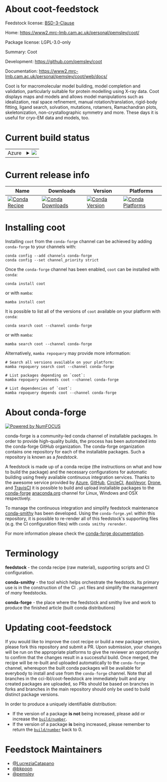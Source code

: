 About coot-feedstock
====================

Feedstock license: [BSD-3-Clause](https://github.com/cci-lbl/coot-feedstock/blob/main/LICENSE.txt)

Home: https://www2.mrc-lmb.cam.ac.uk/personal/pemsley/coot/

Package license: LGPL-3.0-only

Summary: Coot

Development: https://github.com/pemsley/coot

Documentation: https://www2.mrc-lmb.cam.ac.uk/personal/pemsley/coot/web/docs/

Coot is for macromolecular model building, model completion and validation, particularly suitable for protein modelling using X-ray data.
Coot displays maps and models and allows model manipulations such as idealization, real space refinement, manual rotation/translation, rigid-body fitting, ligand search, solvation, mutations, rotamers, Ramachandran plots, skeletonization, non-crystallographic symmetry and more.
These days it is useful for cryo-EM data and models, too.


Current build status
====================


<table>
    
  <tr>
    <td>Azure</td>
    <td>
      <details>
        <summary>
          <a href="https://dev.azure.com/cctbx-release/feedstock-builds/_build/latest?definitionId=41&branchName=main">
            <img src="https://dev.azure.com/cctbx-release/feedstock-builds/_apis/build/status/coot-feedstock?branchName=main">
          </a>
        </summary>
        <table>
          <thead><tr><th>Variant</th><th>Status</th></tr></thead>
          <tbody><tr>
              <td>linux_64_python3.10.____cpython</td>
              <td>
                <a href="https://dev.azure.com/cctbx-release/feedstock-builds/_build/latest?definitionId=41&branchName=main">
                  <img src="https://dev.azure.com/cctbx-release/feedstock-builds/_apis/build/status/coot-feedstock?branchName=main&jobName=linux&configuration=linux%20linux_64_python3.10.____cpython" alt="variant">
                </a>
              </td>
            </tr><tr>
              <td>linux_64_python3.11.____cpython</td>
              <td>
                <a href="https://dev.azure.com/cctbx-release/feedstock-builds/_build/latest?definitionId=41&branchName=main">
                  <img src="https://dev.azure.com/cctbx-release/feedstock-builds/_apis/build/status/coot-feedstock?branchName=main&jobName=linux&configuration=linux%20linux_64_python3.11.____cpython" alt="variant">
                </a>
              </td>
            </tr><tr>
              <td>linux_64_python3.12.____cpython</td>
              <td>
                <a href="https://dev.azure.com/cctbx-release/feedstock-builds/_build/latest?definitionId=41&branchName=main">
                  <img src="https://dev.azure.com/cctbx-release/feedstock-builds/_apis/build/status/coot-feedstock?branchName=main&jobName=linux&configuration=linux%20linux_64_python3.12.____cpython" alt="variant">
                </a>
              </td>
            </tr><tr>
              <td>linux_64_python3.9.____cpython</td>
              <td>
                <a href="https://dev.azure.com/cctbx-release/feedstock-builds/_build/latest?definitionId=41&branchName=main">
                  <img src="https://dev.azure.com/cctbx-release/feedstock-builds/_apis/build/status/coot-feedstock?branchName=main&jobName=linux&configuration=linux%20linux_64_python3.9.____cpython" alt="variant">
                </a>
              </td>
            </tr><tr>
              <td>osx_64_python3.10.____cpython</td>
              <td>
                <a href="https://dev.azure.com/cctbx-release/feedstock-builds/_build/latest?definitionId=41&branchName=main">
                  <img src="https://dev.azure.com/cctbx-release/feedstock-builds/_apis/build/status/coot-feedstock?branchName=main&jobName=osx&configuration=osx%20osx_64_python3.10.____cpython" alt="variant">
                </a>
              </td>
            </tr><tr>
              <td>osx_64_python3.11.____cpython</td>
              <td>
                <a href="https://dev.azure.com/cctbx-release/feedstock-builds/_build/latest?definitionId=41&branchName=main">
                  <img src="https://dev.azure.com/cctbx-release/feedstock-builds/_apis/build/status/coot-feedstock?branchName=main&jobName=osx&configuration=osx%20osx_64_python3.11.____cpython" alt="variant">
                </a>
              </td>
            </tr><tr>
              <td>osx_64_python3.12.____cpython</td>
              <td>
                <a href="https://dev.azure.com/cctbx-release/feedstock-builds/_build/latest?definitionId=41&branchName=main">
                  <img src="https://dev.azure.com/cctbx-release/feedstock-builds/_apis/build/status/coot-feedstock?branchName=main&jobName=osx&configuration=osx%20osx_64_python3.12.____cpython" alt="variant">
                </a>
              </td>
            </tr><tr>
              <td>osx_64_python3.9.____cpython</td>
              <td>
                <a href="https://dev.azure.com/cctbx-release/feedstock-builds/_build/latest?definitionId=41&branchName=main">
                  <img src="https://dev.azure.com/cctbx-release/feedstock-builds/_apis/build/status/coot-feedstock?branchName=main&jobName=osx&configuration=osx%20osx_64_python3.9.____cpython" alt="variant">
                </a>
              </td>
            </tr><tr>
              <td>osx_arm64_python3.10.____cpython</td>
              <td>
                <a href="https://dev.azure.com/cctbx-release/feedstock-builds/_build/latest?definitionId=41&branchName=main">
                  <img src="https://dev.azure.com/cctbx-release/feedstock-builds/_apis/build/status/coot-feedstock?branchName=main&jobName=osx&configuration=osx%20osx_arm64_python3.10.____cpython" alt="variant">
                </a>
              </td>
            </tr><tr>
              <td>osx_arm64_python3.11.____cpython</td>
              <td>
                <a href="https://dev.azure.com/cctbx-release/feedstock-builds/_build/latest?definitionId=41&branchName=main">
                  <img src="https://dev.azure.com/cctbx-release/feedstock-builds/_apis/build/status/coot-feedstock?branchName=main&jobName=osx&configuration=osx%20osx_arm64_python3.11.____cpython" alt="variant">
                </a>
              </td>
            </tr><tr>
              <td>osx_arm64_python3.12.____cpython</td>
              <td>
                <a href="https://dev.azure.com/cctbx-release/feedstock-builds/_build/latest?definitionId=41&branchName=main">
                  <img src="https://dev.azure.com/cctbx-release/feedstock-builds/_apis/build/status/coot-feedstock?branchName=main&jobName=osx&configuration=osx%20osx_arm64_python3.12.____cpython" alt="variant">
                </a>
              </td>
            </tr><tr>
              <td>osx_arm64_python3.9.____cpython</td>
              <td>
                <a href="https://dev.azure.com/cctbx-release/feedstock-builds/_build/latest?definitionId=41&branchName=main">
                  <img src="https://dev.azure.com/cctbx-release/feedstock-builds/_apis/build/status/coot-feedstock?branchName=main&jobName=osx&configuration=osx%20osx_arm64_python3.9.____cpython" alt="variant">
                </a>
              </td>
            </tr><tr>
              <td>win_64_python3.10.____cpython</td>
              <td>
                <a href="https://dev.azure.com/cctbx-release/feedstock-builds/_build/latest?definitionId=41&branchName=main">
                  <img src="https://dev.azure.com/cctbx-release/feedstock-builds/_apis/build/status/coot-feedstock?branchName=main&jobName=win&configuration=win%20win_64_python3.10.____cpython" alt="variant">
                </a>
              </td>
            </tr><tr>
              <td>win_64_python3.11.____cpython</td>
              <td>
                <a href="https://dev.azure.com/cctbx-release/feedstock-builds/_build/latest?definitionId=41&branchName=main">
                  <img src="https://dev.azure.com/cctbx-release/feedstock-builds/_apis/build/status/coot-feedstock?branchName=main&jobName=win&configuration=win%20win_64_python3.11.____cpython" alt="variant">
                </a>
              </td>
            </tr><tr>
              <td>win_64_python3.12.____cpython</td>
              <td>
                <a href="https://dev.azure.com/cctbx-release/feedstock-builds/_build/latest?definitionId=41&branchName=main">
                  <img src="https://dev.azure.com/cctbx-release/feedstock-builds/_apis/build/status/coot-feedstock?branchName=main&jobName=win&configuration=win%20win_64_python3.12.____cpython" alt="variant">
                </a>
              </td>
            </tr><tr>
              <td>win_64_python3.9.____cpython</td>
              <td>
                <a href="https://dev.azure.com/cctbx-release/feedstock-builds/_build/latest?definitionId=41&branchName=main">
                  <img src="https://dev.azure.com/cctbx-release/feedstock-builds/_apis/build/status/coot-feedstock?branchName=main&jobName=win&configuration=win%20win_64_python3.9.____cpython" alt="variant">
                </a>
              </td>
            </tr>
          </tbody>
        </table>
      </details>
    </td>
  </tr>
</table>

Current release info
====================

| Name | Downloads | Version | Platforms |
| --- | --- | --- | --- |
| [![Conda Recipe](https://img.shields.io/badge/recipe-coot-green.svg)](https://anaconda.org/conda-forge/coot) | [![Conda Downloads](https://img.shields.io/conda/dn/conda-forge/coot.svg)](https://anaconda.org/conda-forge/coot) | [![Conda Version](https://img.shields.io/conda/vn/conda-forge/coot.svg)](https://anaconda.org/conda-forge/coot) | [![Conda Platforms](https://img.shields.io/conda/pn/conda-forge/coot.svg)](https://anaconda.org/conda-forge/coot) |

Installing coot
===============

Installing `coot` from the `conda-forge` channel can be achieved by adding `conda-forge` to your channels with:

```
conda config --add channels conda-forge
conda config --set channel_priority strict
```

Once the `conda-forge` channel has been enabled, `coot` can be installed with `conda`:

```
conda install coot
```

or with `mamba`:

```
mamba install coot
```

It is possible to list all of the versions of `coot` available on your platform with `conda`:

```
conda search coot --channel conda-forge
```

or with `mamba`:

```
mamba search coot --channel conda-forge
```

Alternatively, `mamba repoquery` may provide more information:

```
# Search all versions available on your platform:
mamba repoquery search coot --channel conda-forge

# List packages depending on `coot`:
mamba repoquery whoneeds coot --channel conda-forge

# List dependencies of `coot`:
mamba repoquery depends coot --channel conda-forge
```


About conda-forge
=================

[![Powered by
NumFOCUS](https://img.shields.io/badge/powered%20by-NumFOCUS-orange.svg?style=flat&colorA=E1523D&colorB=007D8A)](https://numfocus.org)

conda-forge is a community-led conda channel of installable packages.
In order to provide high-quality builds, the process has been automated into the
conda-forge GitHub organization. The conda-forge organization contains one repository
for each of the installable packages. Such a repository is known as a *feedstock*.

A feedstock is made up of a conda recipe (the instructions on what and how to build
the package) and the necessary configurations for automatic building using freely
available continuous integration services. Thanks to the awesome service provided by
[Azure](https://azure.microsoft.com/en-us/services/devops/), [GitHub](https://github.com/),
[CircleCI](https://circleci.com/), [AppVeyor](https://www.appveyor.com/),
[Drone](https://cloud.drone.io/welcome), and [TravisCI](https://travis-ci.com/)
it is possible to build and upload installable packages to the
[conda-forge](https://anaconda.org/conda-forge) [anaconda.org](https://anaconda.org/)
channel for Linux, Windows and OSX respectively.

To manage the continuous integration and simplify feedstock maintenance
[conda-smithy](https://github.com/conda-forge/conda-smithy) has been developed.
Using the ``conda-forge.yml`` within this repository, it is possible to re-render all of
this feedstock's supporting files (e.g. the CI configuration files) with ``conda smithy rerender``.

For more information please check the [conda-forge documentation](https://conda-forge.org/docs/).

Terminology
===========

**feedstock** - the conda recipe (raw material), supporting scripts and CI configuration.

**conda-smithy** - the tool which helps orchestrate the feedstock.
                   Its primary use is in the construction of the CI ``.yml`` files
                   and simplify the management of *many* feedstocks.

**conda-forge** - the place where the feedstock and smithy live and work to
                  produce the finished article (built conda distributions)


Updating coot-feedstock
=======================

If you would like to improve the coot recipe or build a new
package version, please fork this repository and submit a PR. Upon submission,
your changes will be run on the appropriate platforms to give the reviewer an
opportunity to confirm that the changes result in a successful build. Once
merged, the recipe will be re-built and uploaded automatically to the
`conda-forge` channel, whereupon the built conda packages will be available for
everybody to install and use from the `conda-forge` channel.
Note that all branches in the cci-lbl/coot-feedstock are
immediately built and any created packages are uploaded, so PRs should be based
on branches in forks and branches in the main repository should only be used to
build distinct package versions.

In order to produce a uniquely identifiable distribution:
 * If the version of a package **is not** being increased, please add or increase
   the [``build/number``](https://docs.conda.io/projects/conda-build/en/latest/resources/define-metadata.html#build-number-and-string).
 * If the version of a package **is** being increased, please remember to return
   the [``build/number``](https://docs.conda.io/projects/conda-build/en/latest/resources/define-metadata.html#build-number-and-string)
   back to 0.

Feedstock Maintainers
=====================

* [@LucreziaCatapano](https://github.com/LucreziaCatapano/)
* [@bkpoon](https://github.com/bkpoon/)
* [@pemsley](https://github.com/pemsley/)

